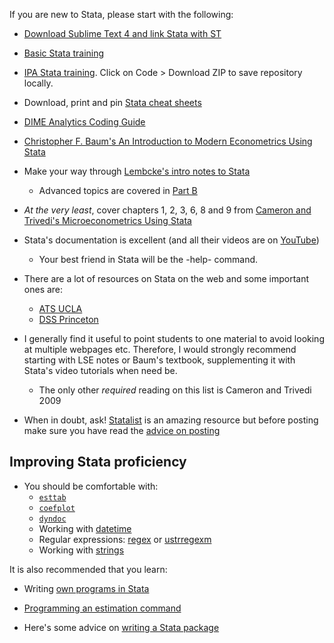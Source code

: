 If you are new to Stata, please start with the following:

* [Download Sublime Text 4 and link Stata with ST](https://ezstata.weebly.com/install2.html)

* [Basic Stata training](https://stats.oarc.ucla.edu/stata/modules/)

* [IPA Stata training](https://github.com/PovertyAction/IPA-Stata-Trainings). Click on Code > Download ZIP to save repository locally.

* Download, print and pin [Stata cheat sheets](https://www.stata.com/bookstore/stata-cheat-sheets/)

* [DIME Analytics Coding Guide](https://worldbank.github.io/dime-data-handbook/coding.html)

* [Christopher F. Baum's An Introduction to Modern Econometrics Using Stata](https://www.stata.com/bookstore/modern-econometrics-stata/)

* Make your way through [Lembcke's intro notes to Stata](
http://personal.lse.ac.uk/lembcke/ecStata/2010/MResStataNotesOct2010PartA.pdf)

  - Advanced topics are covered in [Part B](http://personal.lse.ac.uk/lembcke/ecStata/2009/MResStataNotesFeb2009PartB.pdf)

* *At the very least*, cover chapters 1, 2, 3, 6, 8 and 9 from [Cameron and Trivedi's Microeconometrics Using Stata](https://www.stata.com/bookstore/microeconometrics-stata/)

* Stata's documentation is excellent (and all their videos are on [YouTube](http://www.stata.com/links/video-tutorials/)) 

  - Your best friend in Stata will be the -help- command.

* There are a lot of resources on Stata on the web and some important ones are:
  - [ATS UCLA](https://stats.oarc.ucla.edu/stata/)
  - [DSS Princeton](http://www.princeton.edu/~otorres/)

* I generally find it useful to point students to one material to avoid looking at multiple webpages etc. Therefore, I would strongly recommend starting with LSE notes or Baum's textbook, supplementing it with Stata's video tutorials when need be.
  - The only other *required* reading on this list is Cameron and Trivedi 2009

* When in doubt, ask! [Statalist](https://www.statalist.org) is an amazing resource but before posting make sure you have read the [advice on posting](https://www.statalist.org/forums/help)

## Improving Stata proficiency

* You should be comfortable with:
  * [`esttab`](http://repec.org/bocode/e/estout/esttab.html)
  * [`coefplot`](http://repec.org/usug2014/jann_uksug14.pdf)
  * [`dyndoc`](https://www.stata.com/manuals/rptdyndoc.pdf)
  * Working with [datetime](https://sscc.wisc.edu/sscc/pubs/stata_dates/stata_dates.html)
  * Regular expressions: [regex](https://medium.com/the-stata-guide/regular-expressions-regex-in-stata-6e5c200ef27c) or [ustrregexm](https://medium.com/the-stata-guide/regular-expressions-regex-in-stata-6e5c200ef27c)
  * Working with [strings](https://shanghai.hosting.nyu.edu/data/stata/strings.html)

It is also recommended that you learn:

* Writing [own programs in Stata](https://www.stata.com/manuals15/u18.pdf)

* [Programming an estimation command](https://blog.stata.com/2016/01/15/programming-an-estimation-command-in-stata-a-map-to-posted-entries/)

* Here's some advice on [writing a Stata package](http://bquistorff.blogspot.com/2016/09/guidelines-for-making-stata-package.html)